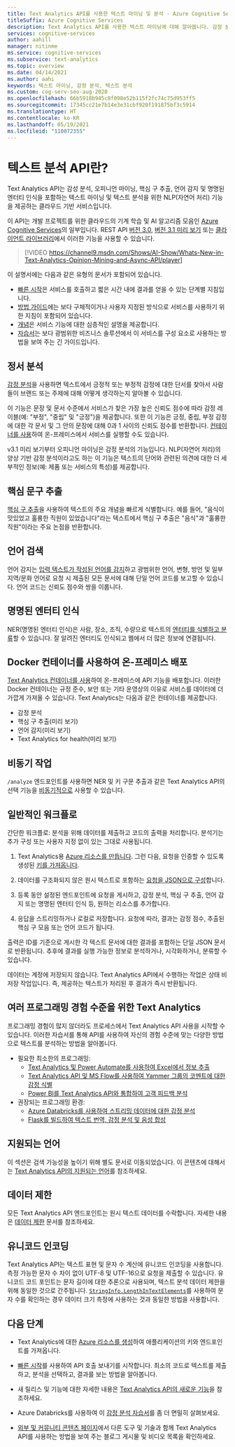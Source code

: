 ```yaml
---
title: Text Analytics API를 사용한 텍스트 마이닝 및 분석 - Azure Cognitive Services
titleSuffix: Azure Cognitive Services
description: Text Analytics API를 사용한 텍스트 마이닝에 대해 알아봅니다. 감정 분석, 언어 감지 및 기타 형태의 자연어 처리에 사용합니다.
services: cognitive-services
author: aahill
manager: nitinme
ms.service: cognitive-services
ms.subservice: text-analytics
ms.topic: overview
ms.date: 04/14/2021
ms.author: aahi
keywords: 텍스트 마이닝, 감정 분석, 텍스트 분석
ms.custom: cog-serv-seo-aug-2020
ms.openlocfilehash: 66b5918b945c8f098e52b115f2fc74c75d953ff5
ms.sourcegitcommit: 17345cc21e7b14e3e31cbf920f191875bf3c5914
ms.translationtype: HT
ms.contentlocale: ko-KR
ms.lasthandoff: 05/19/2021
ms.locfileid: "110072355"
---
```

# <a name="what-is-the-text-analytics-api"></a>텍스트 분석 API란?

Text Analytics API는 감성 분석, 오피니언 마이닝, 핵심 구 추출, 언어 감지 및 명명된 엔터티 인식을 포함하는 텍스트 마이닝 및 텍스트 분석을 위한 NLP(자연어 처리) 기능을 제공하는 클라우드 기반 서비스입니다.

이 API는 개발 프로젝트를 위한 클라우드의 기계 학습 및 AI 알고리즘 모음인 [Azure Cognitive Services](../index.yml)의 일부입니다. REST API [버전 3.0](https://westus.dev.cognitive.microsoft.com/docs/services/TextAnalytics-V3-0/), [버전 3.1 미리 보기](https://westus2.dev.cognitive.microsoft.com/docs/services/TextAnalytics-v3-1-preview-5/) 또는 [클라이언트 라이브러리](quickstarts/client-libraries-rest-api.md)에서 이러한 기능을 사용할 수 있습니다.

> [!VIDEO https://channel9.msdn.com/Shows/AI-Show/Whats-New-in-Text-Analytics-Opinion-Mining-and-Async-API/player]

이 설명서에는 다음과 같은 유형의 문서가 포함되어 있습니다.
* [빠른 시작](./quickstarts/client-libraries-rest-api.md)은 서비스를 호출하고 짧은 시간 내에 결과를 얻을 수 있는 단계별 지침입니다. 
* [방법 가이드](./how-tos/text-analytics-how-to-call-api.md)에는 보다 구체적이거나 사용자 지정된 방식으로 서비스를 사용하기 위한 지침이 포함되어 있습니다.
* [개념](text-analytics-user-scenarios.md)은 서비스 기능에 대한 심층적인 설명을 제공합니다.
* [자습서](./tutorials/tutorial-power-bi-key-phrases.md)는 보다 광범위한 비즈니스 솔루션에서 이 서비스를 구성 요소로 사용하는 방법을 보여 주는 긴 가이드입니다.

## <a name="sentiment-analysis"></a>정서 분석

[감정 분석](how-tos/text-analytics-how-to-sentiment-analysis.md)을 사용하면 텍스트에서 긍정적 또는 부정적 감정에 대한 단서를 찾아서 사람들이 브랜드 또는 주제에 대해 어떻게 생각하는지 알아볼 수 있습니다. 

이 기능은 문장 및 문서 수준에서 서비스가 찾은 가장 높은 신뢰도 점수에 따라 감정 레이블(예: "부정", "중립" 및 "긍정")을 제공합니다. 또한 이 기능은 긍정, 중립, 부정 감정에 대한 각 문서 및 그 안의 문장에 대해 0과 1 사이의 신뢰도 점수를 반환합니다. [컨테이너를 사용](how-tos/text-analytics-how-to-install-containers.md)하여 온-프레미스에서 서비스를 실행할 수도 있습니다.

v3.1 미리 보기부터 오피니언 마이닝은 감정 분석의 기능입니다. NLP(자연어 처리)의 양상 기반 감정 분석이라고도 하는 이 기능은 텍스트의 단어와 관련된 의견에 대한 더 세부적인 정보(예: 제품 또는 서비스의 특성)를 제공합니다.

## <a name="key-phrase-extraction"></a>핵심 문구 추출

[핵심 구 추출](how-tos/text-analytics-how-to-keyword-extraction.md)을 사용하여 텍스트의 주요 개념을 빠르게 식별합니다. 예를 들어, "음식이 맛있었고 훌륭한 직원이 있었습니다"라는 텍스트에서 핵심 구 추출은 "음식"과 "훌륭한 직원"이라는 주요 논점을 반환합니다.

## <a name="language-detection"></a>언어 검색

언어 감지는 [입력 텍스트가 작성된 언어를 감지](how-tos/text-analytics-how-to-language-detection.md)하고 광범위한 언어, 변형, 방언 및 일부 지역/문화 언어로 요청 시 제출된 모든 문서에 대해 단일 언어 코드를 보고할 수 있습니다. 언어 코드는 신뢰도 점수와 쌍을 이룹니다.

## <a name="named-entity-recognition"></a>명명된 엔터티 인식

NER(명명된 엔터티 인식)은 사람, 장소, 조직, 수량으로 텍스트의 [엔터티를 식별하고 분류](how-tos/text-analytics-how-to-entity-linking.md)할 수 있습니다. 잘 알려진 엔터티도 인식되고 웹에서 더 많은 정보에 연결됩니다.

## <a name="deploy-on-premises-using-docker-containers"></a>Docker 컨테이너를 사용하여 온-프레미스 배포

[Text Analytics 컨테이너를 사용](how-tos/text-analytics-how-to-install-containers.md)하여 온-프레미스에 API 기능을 배포합니다. 이러한 Docker 컨테이너는 규정 준수, 보안 또는 기타 운영상의 이유로 서비스를 데이터에 더 가깝게 가져올 수 있습니다. Text Analytics는 다음과 같은 컨테이너를 제공합니다.

* 감정 분석
* 핵심 구 추출(미리 보기)
* 언어 감지(미리 보기)
* Text Analytics for health(미리 보기)

## <a name="asynchronous-operations"></a>비동기 작업

`/analyze` 엔드포인트를 사용하면 NER 및 키 구문 추출과 같은 Text Analytics API의 선택 기능을 [비동기적으로](how-tos/text-analytics-how-to-call-api.md) 사용할 수 있습니다.

## <a name="typical-workflow"></a>일반적인 워크플로

간단한 워크플로: 분석을 위해 데이터를 제출하고 코드의 출력을 처리합니다. 분석기는 추가 구성 또는 사용자 지정 없이 있는 그대로 사용됩니다.

1. Text Analytics용 [Azure 리소스를 만듭니다](how-tos/text-analytics-how-to-call-api.md). 그런 다음, 요청을 인증할 수 있도록 생성된 [키를 가져옵니다](how-tos/text-analytics-how-to-call-api.md).

2. 데이터를 구조화되지 않은 원시 텍스트로 포함하는 [요청을 JSON으로 구성](how-tos/text-analytics-how-to-call-api.md#json-schema)합니다.

3. 등록 동안 설정된 엔드포인트에 요청을 게시하고, 감정 분석, 핵심 구 추출, 언어 감지 또는 명명된 엔터티 인식 등, 원하는 리소스를 추가합니다.

4. 응답을 스트리밍하거나 로컬로 저장합니다. 요청에 따라, 결과는 감정 점수, 추출된 핵심 구 모음 또는 언어 코드가 됩니다.

출력은 ID를 기준으로 게시한 각 텍스트 문서에 대한 결과를 포함하는 단일 JSON 문서로 반환됩니다. 추후에 결과를 실행 가능한 정보로 분석하거나, 시각화하거나, 분류할 수 있습니다.

데이터는 계정에 저장되지 않습니다. Text Analytics API에서 수행하는 작업은 상태 비저장 작업입니다. 즉, 제공하는 텍스트가 처리된 후 결과가 즉시 반환됩니다.

## <a name="text-analytics-for-multiple-programming-experience-levels"></a>여러 프로그래밍 경험 수준을 위한 Text Analytics

프로그래밍 경험이 많지 않더라도 프로세스에서 Text Analytics API 사용을 시작할 수 있습니다. 이러한 자습서를 통해 API를 사용하여 자신의 경험 수준에 맞는 다양한 방법으로 텍스트를 분석하는 방법을 알아봅니다. 

* 필요한 최소한의 프로그래밍:
    * [Text Analytics 및 Power Automate를 사용하여 Excel에서 정보 추출](tutorials/extract-excel-information.md)
    * [Text Analytics API 및 MS Flow를 사용하여 Yammer 그룹의 코멘트에 대한 감정 식별](/Yammer/integrate-yammer-with-other-apps/sentiment-analysis-flow-azure?bc=%2f%2fazure%2fbread%2ftoc.json&toc=%2f%2fazure%2fcognitive-services%2ftext-analytics%2ftoc.json)
    * [Power BI를 Text Analytics API와 통합하여 고객 피드백 분석](tutorials/tutorial-power-bi-key-phrases.md)
* 권장되는 프로그래밍 환경:
    * [Azure Databricks를 사용하여 스트리밍 데이터에 대한 감정 분석](/azure/databricks/scenarios/databricks-sentiment-analysis-cognitive-services?bc=%2f%2fazure%2fbread%2ftoc.json&toc=%2f%2fazure%2fcognitive-services%2ftext-analytics%2ftoc.json)
    * [Flask를 빌드하여 텍스트 번역, 감정 분석 및 음성 합성](../translator/tutorial-build-flask-app-translation-synthesis.md?bc=%2f%2fazure%2fbread%2ftoc.json&toc=%2f%2fazure%2fcognitive-services%2ftext-analytics%2ftoc.json)


<a name="supported-languages"></a>

## <a name="supported-languages"></a>지원되는 언어

이 섹션은 검색 가능성을 높이기 위해 별도 문서로 이동되었습니다. 이 콘텐츠에 대해서는 [Text Analytics API의 지원되는 언어](./language-support.md)를 참조하세요.

<a name="data-limits"></a>

## <a name="data-limits"></a>데이터 제한

모든 Text Analytics API 엔드포인트는 원시 텍스트 데이터를 수락합니다. 자세한 내용은 [데이터 제한](concepts/data-limits.md) 문서를 참조하세요.

## <a name="unicode-encoding"></a>유니코드 인코딩

Text Analytics API는 텍스트 표현 및 문자 수 계산에 유니코드 인코딩을 사용합니다. 측정 가능한 문자 수 차이 없이 UTF-8 및 UTF-16으로 요청을 제출할 수 있습니다. 유니코드 코드 포인트는 문자 길이에 대한 추론으로 사용되며, 텍스트 분석 데이터 제한을 위해 동일한 것으로 간주됩니다. [`StringInfo.LengthInTextElements`](/dotnet/api/system.globalization.stringinfo.lengthintextelements)를 사용하여 문자 수를 확인하는 경우 데이터 크기 측정에 사용하는 것과 동일한 방법을 사용합니다.

## <a name="next-steps"></a>다음 단계

+ Text Analytics에 대한 [Azure 리소스를 생성](../cognitive-services-apis-create-account.md)하여 애플리케이션의 키와 엔드포인트를 가져옵니다.

+ [빠른 시작](quickstarts/client-libraries-rest-api.md)를 사용하여 API 호출 보내기를 시작합니다. 최소의 코드로 텍스트를 제출하고, 분석을 선택하고, 결과를 보는 방법을 알아봅니다.

+ 새 릴리스 및 기능에 대한 자세한 내용은 [Text Analytics API의 새로운 기능](whats-new.md)을 참조하세요.

+ Azure Databricks를 사용하여 이 [감정 분석 자습서](/azure/databricks/scenarios/databricks-sentiment-analysis-cognitive-services)를 좀 더 면밀히 살펴보세요.

+ [외부 및 커뮤니티 콘텐츠 페이지](text-analytics-resource-external-community.md)에서 다른 도구 및 기술과 함께 Text Analytics API를 사용하는 방법을 보여 주는 블로그 게시물 및 비디오 목록을 확인하세요.
